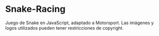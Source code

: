 # Snake-Racing
Juego de Snake en JavaScript, adaptado a Motorsport.
Las imágenes y logos utilizados pueden tener restricciones de copyright.
